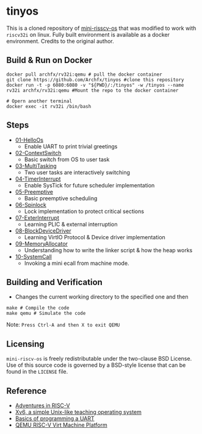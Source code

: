 

# tinyos


This is a cloned repository of [mini-risscv-os](https://github.com/cccriscv/mini-riscv-os) that was modified to work with `riscv32i` on linux. Fully built environment is available as a docker environment. Credits to the original author.

## Build & Run on Docker

```shell
docker pull archfx/rv32i:qemu # pull the docker container
git clone https://github.com/Archfx/tinyos #clone this repository
docker run -t -p 6080:6080 -v "${PWD}/:/tinyos" -w /tinyos --name rv32i archfx/rv32i:qemu #Mount the repo to the docker container

# Opern another terminal 
docker exec -it rv32i /bin/bash
```

## Steps

- [01-HelloOs](01-HelloOs)
  - Enable UART to print trivial greetings
- [02-ContextSwitch](02-ContextSwitch)
  - Basic switch from OS to user task
- [03-MultiTasking](03-MultiTasking)
  - Two user tasks are interactively switching
- [04-TimerInterrupt](04-TimerInterrupt)
  - Enable SysTick for future scheduler implementation
- [05-Preemptive](05-Preemptive)
  - Basic preemptive scheduling
- [06-Spinlock](06-Spinlock)
  - Lock implementation to protect critical sections
- [07-ExterInterrupt](07-ExterInterrupt)
  - Learning PLIC & external interruption
- [08-BlockDeviceDriver](08-BlockDeviceDriver)
  - Learning VirtIO Protocol & Device driver implementation
- [09-MemoryAllocator](09-MemoryAllocator)
  - Understanding how to write the linker script & how the heap works
- [10-SystemCall](10-SystemCall)
  - Invoking a mini ecall from machine mode.


## Building and Verification

- Changes the current working directory to the specified one and then

```shell
make # Compile the code
make qemu # Simulate the code
```

Note: `Press Ctrl-A and then X to exit QEMU`

## Licensing

`mini-riscv-os` is freely redistributable under the two-clause BSD License.
Use of this source code is governed by a BSD-style license that can be found
in the `LICENSE` file.

## Reference

- [Adventures in RISC-V](https://matrix89.github.io/writes/writes/experiments-in-riscv/)
- [Xv6, a simple Unix-like teaching operating system](https://pdos.csail.mit.edu/6.828/2020/xv6.html)
- [Basics of programming a UART](https://www.activexperts.com/serial-port-component/tutorials/uart/)
- [QEMU RISC-V Virt Machine Platform](https://github.com/riscv/opensbi/blob/master/docs/platform/qemu_virt.md)
